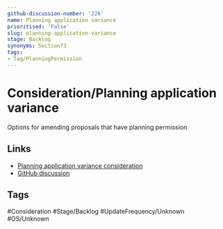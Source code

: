 ```yaml
---
github-discussion-number: '226'
name: Planning application variance
prioritised: 'False'
slug: planning-application-variance
stage: Backlog
synonyms: Section73
tags:
- Tag/PlanningPermission
---
```


# Consideration/Planning application variance

Options for amending proposals that have planning permission

## Links

* [Planning application variance consideration](https://design.planning.data.gov.uk/planning-consideration/planning-application-variance)
* [GitHub discussion](https://github.com/digital-land/data-standards-backlog/discussions/226)

## Tags

#Consideration #Stage/Backlog #UpdateFrequency/Unknown #OS/Unknown
